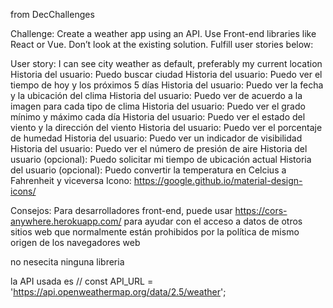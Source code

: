 from DecChallenges

Challenge: Create a weather app using an API. Use Front-end libraries like React or Vue. Don’t look at the existing solution. Fulfill user stories below:

User story: I can see city weather as default, preferably my current location
Historia del usuario: Puedo buscar ciudad
Historia del usuario: Puedo ver el tiempo de hoy y los próximos 5 días
Historia del usuario: Puedo ver la fecha y la ubicación del clima
Historia del usuario: Puedo ver de acuerdo a la imagen para cada tipo de clima
Historia del usuario: Puedo ver el grado mínimo y máximo cada día
Historia del usuario: Puedo ver el estado del viento y la dirección del viento
Historia del usuario: Puedo ver el porcentaje de humedad
Historia del usuario: Puedo ver un indicador de visibilidad
Historia del usuario: Puedo ver el número de presión de aire
Historia del usuario (opcional): Puedo solicitar mi tiempo de ubicación actual
Historia del usuario (opcional): Puedo convertir la temperatura en Celcius a Fahrenheit y viceversa
Icono: https://google.github.io/material-design-icons/



Consejos: Para desarrolladores front-end, puede usar https://cors-anywhere.herokuapp.com/ para ayudar con el acceso a datos de otros sitios web que normalmente están prohibidos por la política de mismo origen de los navegadores web

no nesecita ninguna libreria 

la API usada es 
// const API_URL = 'https://api.openweathermap.org/data/2.5/weather';


